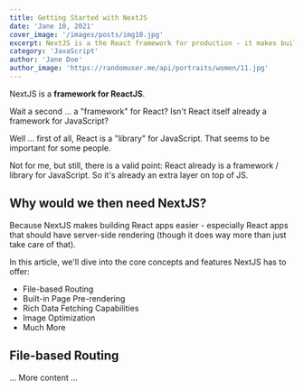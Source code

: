 ```yaml
---
title: Getting Started with NextJS
date: 'Jane 10, 2021'
cover_image: '/images/posts/img10.jpg'
excerpt: NextJS is a the React framework for production - it makes building fullstack React apps and sites a breeze and ships with built-in SSR.
category: 'JavaScript'
author: 'Jane Doe'
author_image: 'https://randomuser.me/api/portraits/women/11.jpg'
---
```


NextJS is a **framework for ReactJS**.

Wait a second ... a "framework" for React? Isn't React itself already a framework for JavaScript?

Well ... first of all, React is a "library" for JavaScript. That seems to be important for some people.

Not for me, but still, there is a valid point: React already is a framework / library for JavaScript. So it's already an extra layer on top of JS.

## Why would we then need NextJS?

Because NextJS makes building React apps easier - especially React apps that should have server-side rendering (though it does way more than just take care of that).

In this article, we'll dive into the core concepts and features NextJS has to offer:

- File-based Routing
- Built-in Page Pre-rendering
- Rich Data Fetching Capabilities
- Image Optimization
- Much More

## File-based Routing

... More content ...